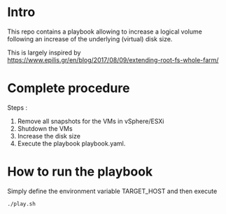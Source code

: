 # Intro
This repo contains a playbook allowing to increase a logical volume  
following an increase of the underlying (virtual) disk size.

This is largely inspired by https://www.epilis.gr/en/blog/2017/08/09/extending-root-fs-whole-farm/


# Complete procedure
Steps :
1. Remove all snapshots for the VMs in vSphere/ESXi
2. Shutdown the VMs
3. Increase the disk size
4. Execute the playbook playbook.yaml.


# How to run the playbook
Simply define the environment variable TARGET_HOST and then execute
```
./play.sh
```

